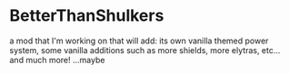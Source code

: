 # BetterThanShulkers
a mod that I'm working on that will add: its own vanilla themed power system, some vanilla additions such as more shields, more elytras, etc... and much more! ...maybe
